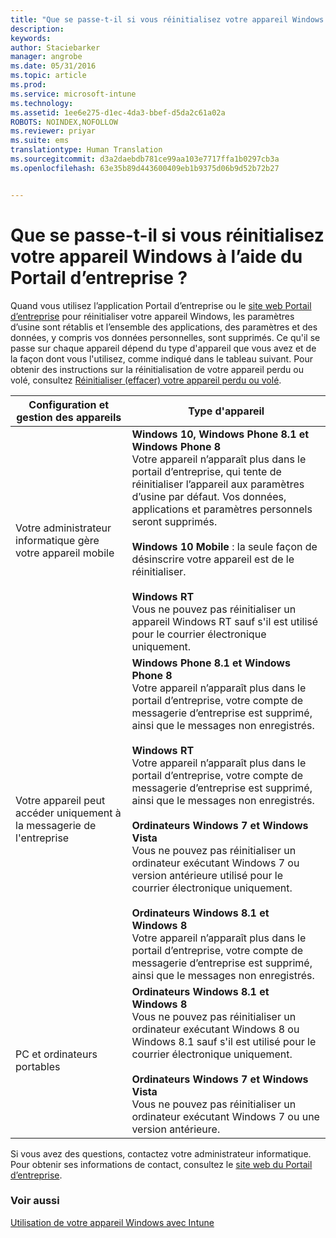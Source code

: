 ```yaml
---
title: "Que se passe-t-il si vous réinitialisez votre appareil Windows à l’aide du Portail d’entreprise ? | Microsoft Intune"
description: 
keywords: 
author: Staciebarker
manager: angrobe
ms.date: 05/31/2016
ms.topic: article
ms.prod: 
ms.service: microsoft-intune
ms.technology: 
ms.assetid: 1ee6e275-d1ec-4da3-bbef-d5da2c61a02a
ROBOTS: NOINDEX,NOFOLLOW
ms.reviewer: priyar
ms.suite: ems
translationtype: Human Translation
ms.sourcegitcommit: d3a2daebdb781ce99aa103e7717ffa1b0297cb3a
ms.openlocfilehash: 63e35b89d443600409eb1b9375d06b9d52b72b27


---
```



# Que se passe-t-il si vous réinitialisez votre appareil Windows à l’aide du Portail d’entreprise ?

Quand vous utilisez l’application Portail d’entreprise ou le [site web Portail d’entreprise](reset-your-device-cpwebsite.md) pour réinitialiser votre appareil Windows, les paramètres d’usine sont rétablis et l’ensemble des applications, des paramètres et des données, y compris vos données personnelles, sont supprimés. Ce qu'il se passe sur chaque appareil dépend du type d'appareil que vous avez et de la façon dont vous l'utilisez, comme indiqué dans le tableau suivant. Pour obtenir des instructions sur la réinitialisation de votre appareil perdu ou volé, consultez [Réinitialiser (effacer) votre appareil perdu ou volé](reset-erase-your-lost-or-stolen-device-windows.md).

|Configuration et gestion des appareils|Type d'appareil|
|---------------------------------------|---------------|
|Votre administrateur informatique gère votre appareil mobile|**Windows 10, Windows Phone 8.1 et Windows Phone 8**</br>Votre appareil n’apparaît plus dans le portail d’entreprise, qui tente de réinitialiser l’appareil aux paramètres d’usine par défaut. Vos données, applications et paramètres personnels seront supprimés. <br /><br />**Windows 10 Mobile** : la seule façon de désinscrire votre appareil est de le réinitialiser.<br /><br />**Windows RT**<br />Vous ne pouvez pas réinitialiser un appareil Windows RT sauf s'il est utilisé pour le courrier électronique uniquement.|
|Votre appareil peut accéder uniquement à la messagerie de l'entreprise|**Windows Phone 8.1 et Windows Phone 8**<br />Votre appareil n’apparaît plus dans le portail d’entreprise, votre compte de messagerie d’entreprise est supprimé, ainsi que le messages non enregistrés.<br /><br />**Windows RT**<br />Votre appareil n’apparaît plus dans le portail d’entreprise, votre compte de messagerie d’entreprise est supprimé, ainsi que le messages non enregistrés.<br /><br />**Ordinateurs Windows 7 et Windows Vista**<br />Vous ne pouvez pas réinitialiser un ordinateur exécutant Windows 7 ou version antérieure utilisé pour le courrier électronique uniquement.<br /><br />**Ordinateurs Windows 8.1 et Windows 8**<br />Votre appareil n’apparaît plus dans le portail d’entreprise, votre compte de messagerie d’entreprise est supprimé, ainsi que le messages non enregistrés.|
|PC et ordinateurs portables|**Ordinateurs Windows 8.1 et Windows 8**<br />Vous ne pouvez pas réinitialiser un ordinateur exécutant Windows 8 ou Windows 8.1 sauf s'il est utilisé pour le courrier électronique uniquement.<br /><br />**Ordinateurs Windows 7 et Windows Vista**<br />Vous ne pouvez pas réinitialiser un ordinateur exécutant Windows 7 ou une version antérieure.|

Si vous avez des questions, contactez votre administrateur informatique. Pour obtenir ses informations de contact, consultez le [site web du Portail d’entreprise](http://portal.manage.microsoft.com).

### Voir aussi
[Utilisation de votre appareil Windows avec Intune](using-your-windows-device-with-intune.md)



<!--HONumber=Aug16_HO4-->


